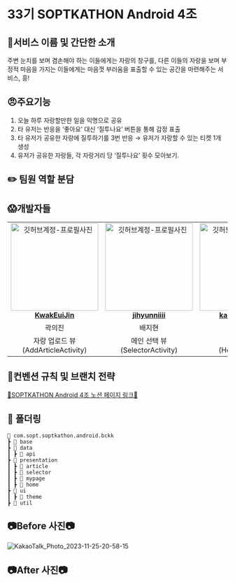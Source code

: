 # 33기 SOPTKATHON Android 4조

## 💢서비스 이름 및 간단한 소개
주변 눈치를 보며 겸손해야 하는 이들에게는 자랑의 창구를, 다른 이들의 자랑을 보며 부정적 마음을 가지는 이들에게는 마음껏 부러움을 표출할 수 있는 공간을 마련해주는 서비스, 흥!

## 😠주요기능
1) 오늘 하루 자랑할만한 일을 익명으로 공유
2) 타 유저는 반응을 ‘좋아요’ 대신 ‘질투나요’ 버튼을 통해 감정 표출
3) 타 유저가 공유한 자랑에 질투하기를 3번 반응 → 유저가 자랑할 수 있는 티켓 1개 생성
4) 유저가 공유한 자랑들, 각 자랑거리 당 ‘질투나요’ 횟수 모아보기.

## ✏️ 팀원 역할 분담

<h2> 😱개발자들 </h2>

<table align="center">
    <tr align="center">
        <td style="min-width: 150px;">
            <a href="https://github.com/KwakEuiJin">
              <img src="https://avatars.githubusercontent.com/u/93872496?v=4" width="200" alt="깃허브계정-프로필사진">
              <br />
              <b>KwakEuiJin</b>
            </a>
        </td>
      <td style="min-width: 150px;">
            <a href="https://github.com/jihyunniiii">
              <img src="https://avatars.githubusercontent.com/u/103172971?v=4" width="200" alt="깃허브계정-프로필사진">
              <br />
              <b>jihyunniiii</b>
            </a>
        </td>
      <td style="min-width: 150px;">
            <a href="https://github.com/kangyuri1114">
              <img src="https://avatars.githubusercontent.com/u/83583757?v=4" width="200" alt="깃허브계정-프로필사진">
              <br />
              <b>kangyuri1114</b>
            </a>
        </td>
      <td style="min-width: 150px;">
            <a href="https://github.com/Junseo511">
              <img src="https://avatars.githubusercontent.com/u/127238018?v=4" width="200" alt="깃허브계정-프로필사진">
              <br />
              <b>Junseo511</b>
            </a>
        </td>
    </tr>
    <tr align="center">
        <td>
            곽의진 <br/>
      </td>
       <td>
            배지현 <br/>
      </td>
       <td>
            강유리 <br/>
      </td>
       <td>
            최준서 <br/>
      </td>
    </tr>
    <tr align="center">
        <td>
            자랑 업로드 뷰<br/>(AddArticleActivity)<br/>
      </td>
       <td>
            메인 선택 뷰<br/>(SelectorActivity)<br/>
      </td>
       <td>
            진입 뷰<br/>(HomeActivity)<br/>
      </td>
       <td>
            자랑 모음 뷰<br/>(MyPageActivity)<br/>
      </td>
    </tr>
</table>

## 📝컨벤션 규칙 및 브랜치 전략
[📘SOPTKATHON Android 4조 노션 페이지 링크📘](https://titanium-antique-5c8.notion.site/82c94939022248c285bfc8b2402c3cdf?pvs=4)

## 📁 폴더링
```
📂 com.sopt.soptkathon.android.bckk
┣ 📂 base
┣ 📂 data
┃ ┣ 📂 api
┣ 📂 presentation
┃ ┣ 📂 article
┃ ┣ 📂 selector
┃ ┣ 📂 mypage
┃ ┣ 📂 home
┣ 📂 ui
┃ ┣ 📂 theme
┣ 📂 util
```

## 📷Before 사진📷
![KakaoTalk_Photo_2023-11-25-20-58-15](https://github.com/33th-SOPT-SOPKATHON-4/Android/assets/93872496/30c79c78-252a-41fb-b4fe-33db98ffb4b6)

## 📷After 사진📷
